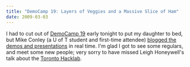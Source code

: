 ```yaml
---
title: "DemoCamp 19: Layers of Veggies and a Massive Slice of Ham"
date: 2009-03-03
---
```

I had to cut out of <a href="http://democamp.com/2009/02/24/dct19-schedule/">DemoCamp 19</a> early tonight to put my daughter to bed, but Mike Conley (a U of T student and first-time attendee) <a href="http://mikeconley.ca/blog/2009/03/03/democamp-march-3rd-2009/comment-page-1/">blogged the demos and presentations</a> in real time.  I'm glad I got to see some regulars, and meet some new people; very sorry to have missed Leigh Honeywell's talk about the <a href="http://hacklab.to/">Toronto Hacklab</a>.
